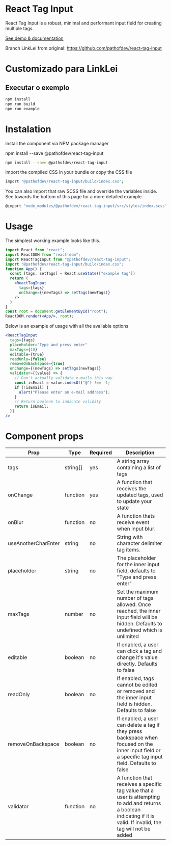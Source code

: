 # React Tag Input

React Tag Input is a robust, minimal and performant input field for creating multiple tags.

[See demo & documentation](https://betterstack.dev/projects/react-tag-input)

Branch LinkLei from original: https://github.com/pathofdev/react-tag-input


# Customizado para LinkLei

## Executar o exemplo

```sh
npm install
npm run build
npm run example
```

# Instalation

Install the component via NPM package manager

npm install --save @pathofdev/react-tag-input

```sh
npm install --save @pathofdev/react-tag-input
```

Import the compiled CSS in your bundle or copy the CSS file
```sh
import "@pathofdev/react-tag-input/build/index.css";
```

You can also import that raw SCSS file and override the variables inside. See towards the bottom of this page for a more detailed example.

```sh
@import "node_modules/@pathofdev/react-tag-input/src/styles/index.scss";
```

# Usage
The simplest working example looks like this.
```jsx
import React from "react";
import ReactDOM from "react-dom";
import ReactTagInput from "@pathofdev/react-tag-input";
import "@pathofdev/react-tag-input/build/index.css";
function App() {
  const [tags, setTags] = React.useState(["example tag"])
  return (
    <ReactTagInput 
      tags={tags} 
      onChange={(newTags) => setTags(newTags)}
    />
  )
}
const root = document.getElementById("root");
ReactDOM.render(<App/>, root);
```

Below is an example of usage with all the available options

```jsx
<ReactTagInput 
  tags={tags} 
  placeholder="Type and press enter"
  maxTags={10}
  editable={true}
  readOnly={false}
  removeOnBackspace={true}
  onChange={(newTags) => setTags(newTags)}
  validator={(value) => {
    // Don't actually validate e-mails this way
    const isEmail = value.indexOf("@") !== -1;
    if (!isEmail) {
      alert("Please enter an e-mail address");
    }
    // Return boolean to indicate validity
    return isEmail;
  }}
/>
```

# Component props
<table>
    <thead>
        <tr>
            <th>Prop</th>
            <th>Type</th>
            <th>Required</th>
            <th>Description</th>
        </tr>
    </thead>
    <tbody>
        <tr>
            <td>tags</td>
            <td>string[]</td>
            <td>yes</td>
            <td>A string array containing a list of tags</td>
        </tr>
        <tr>
            <td>onChange</td>
            <td>function</td>
            <td>yes</td>
            <td>A function that receives the updated tags, used to update your state</td>
        </tr>
        <tr>
            <td>onBlur</td>
            <td>function</td>
            <td>no</td>
            <td>A function thats receive event when input blur.</td>
        </tr>
        <tr>
            <td>useAnotherCharEnter</td>
            <td>string</td>
            <td>no</td>
            <td>String with character delimiter tag items.</td>
        </tr>
        <tr>
            <td>placeholder</td>
            <td>string</td>
            <td>no</td>
            <td>The placeholder for the inner input field, defaults to "Type and press enter"</td>
        </tr>
        <tr>
            <td>maxTags</td>
            <td>number</td>
            <td>no</td>
            <td>Set the maximum number of tags allowed. Once reached, the inner input field will be hidden. Defaults to
                undefined which is unlimited</td>
        </tr>
        <tr>
            <td>editable</td>
            <td>boolean</td>
            <td>no</td>
            <td>If enabled, a user can click a tag and change it's value directly. Defaults to false</td>
        </tr>
        <tr>
            <td>readOnly</td>
            <td>boolean</td>
            <td>no</td>
            <td>If enabled, tags cannot be edited or removed and the inner input field is hidden. Defaults to false</td>
        </tr>
        <tr>
            <td>removeOnBackspace</td>
            <td>boolean</td>
            <td>no</td>
            <td>If enabled, a user can delete a tag if they press backspace when focused on the inner input field or a
                specific tag input field. Defaults to false</td>
        </tr>
        <tr>
            <td>validator</td>
            <td>function</td>
            <td>no</td>
            <td>A function that receives a specific tag value that a user is attempting to add and returns a boolean
                indicating if it is valid. If invalid, the tag will not be added</td>
        </tr>
    </tbody>
</table>



```sh

```